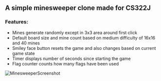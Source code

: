 ## A simple minesweeper clone made for CS322J

### Features:
 - Mines generate randomly except in 3x3 area around first click
 - Default board size and mine count based on medium difficulty of 16x16 and 40 mines
 - Smiley face button resets the game and also changes based on current game state
 - Timer displays number of seconds since starting the game
 - Flag counter counts how many flags have been used

![MinesweeperScreenshot](https://github.com/user-attachments/assets/e640ddce-e10c-46f4-af12-fd1e45ec5fcc)
